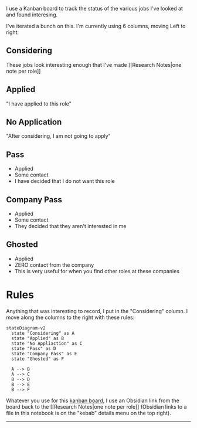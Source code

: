 I use a Kanban board to track the status of the various jobs I've looked at and found interesing.

I've iterated a bunch on this. I'm currently using 6 columns, moving Left to right:

## Considering
These jobs look interesting enough that I've made [[Research Notes|one note per role]]

## Applied
"I have applied to this role"

## No Application
"After considering, I am not going to apply"

## Pass
- Applied
- Some contact
- I have decided that I do not want this role

## Company Pass
- Applied
- Some contact
- They decided that they aren't interested in me

## Ghosted
- Applied
- ZERO contact from the company
- This is very useful for when you find other roles at these companies

# Rules
Anything that was interesting to record, I put in the "Considering" column. I move along the columns to the right with these rules:

```mermaid
stateDiagram-v2
  state "Considering" as A
  state "Applied" as B
  state "No Appliaction" as C
  state "Pass" as D
  state "Company Pass" as E
  state "Ghosted" as F
  
  A --> B
  A --> C
  B --> D
  B --> E
  B --> F
```


Whatever you use for this [kanban board][boards], I use an Obsidian link from the board back to the [[Research Notes|one note per role]] (Obsidian links to a file in this notebook is on the "kebab" details menu on the top right).

---
[boards]: https://www.google.com/search?q=online+kanban+board